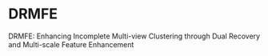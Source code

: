 # DRMFE
DRMFE: Enhancing Incomplete Multi-view Clustering through Dual Recovery and Multi-scale Feature Enhancement
